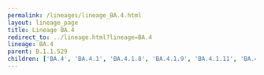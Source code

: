 ```yaml
---
permalink: /lineages/lineage_BA.4.html
layout: lineage_page
title: Lineage BA.4
redirect_to: ../lineage.html?lineage=BA.4
lineage: BA.4
parent: B.1.1.529
children: ['BA.4', 'BA.4.1', 'BA.4.1.8', 'BA.4.1.9', 'BA.4.1.11', 'BA.4.6', 'BA.4.6.5']
---
```

